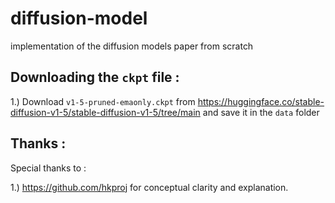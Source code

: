 # diffusion-model
implementation of the diffusion models paper from scratch 


## Downloading the `ckpt` file :

1.) Download `v1-5-pruned-emaonly.ckpt` from https://huggingface.co/stable-diffusion-v1-5/stable-diffusion-v1-5/tree/main
    and save it in the `data` folder


## Thanks : 
Special thanks to : 


1.) https://github.com/hkproj for conceptual clarity and explanation.
   
